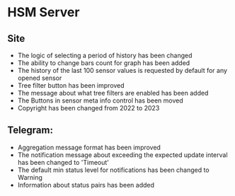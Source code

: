 # HSM Server

## Site

* The logic of selecting a period of history has been changed
* The ability to change bars count for graph has been added
* The history of the last 100 sensor values is requested by default for any opened sensor
* Tree filter button has been improved
* The message about what tree filters are enabled has been added
* The Buttons in sensor meta info control has been moved
* Copyright has been changed from 2022 to 2023

## Telegram:

* Aggregation message format has been improved
* The notification message about exceeding the expected update interval has been changed to 'Timeout'
* The default min status level for notifications has been changed to Warning
* Information about status pairs has been added